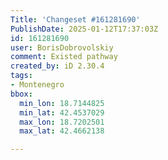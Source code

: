 ```yaml
---
Title: 'Changeset #161281690'
PublishDate: 2025-01-12T17:37:03Z
id: 161281690
user: BorisDobrovolskiy
comment: Existed pathway
created_by: iD 2.30.4
tags:
- Montenegro
bbox:
  min_lon: 18.7144825
  min_lat: 42.4537029
  max_lon: 18.7202501
  max_lat: 42.4662138

---
```


